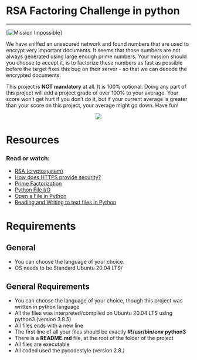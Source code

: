 # RSA Factoring Challenge in python
___
[![Mission Impossible](https://youtu.be/tGSUjuSBt1A)]

We have sniffed an unsecured network and found numbers that are used to encrypt very important documents. It seems that those numbers are not always generated using large enough prime numbers. Your mission should you choose to accept it, is to factorize these numbers as fast as possible before the target fixes this bug on their server - so that we can decode the encrypted documents.

This project is **NOT mandatory** at all. It is 100% optional. Doing any part of this project will add a project grade of over 100% to your average. Your score won’t get hurt if you don’t do it, but if your current average is greater than your score on this project, your average might go down. Have fun!

<p align="center">
<img src="https://www.packetmania.net/en/2022/01/22/Python-Textbook-RSA/finding-prime-en.jpg">
</p>


# Resources
### Read or watch:

- [RSA (cryptosystem)](https://en.wikipedia.org/wiki/RSA_(cryptosystem%29))
- [How does HTTPS provide security?](https://stackoverflow.com/questions/3968095/how-does-https-provide-security)
- [Prime Factorization](https://privacycanada.net/mathematics/prime-factorization/)
- [Python File I/O](https://www.programiz.com/python-programming/file-operation)
- [Open a File in Python](https://pynative.com/python-file-open/)
- [Reading and Writing to text files in Python](https://www.geeksforgeeks.org/reading-writing-text-files-python/)

# Requirements
## General
- You can choose the language of your choice.
- OS needs to be Standard Ubuntu 20.04 LTS/

## General Requirements
* You can choose the language of your choice, though this project was written in python language
* All the files was interpreted/compiled on Ubuntu 20.04 LTS using python3 (version 3.8.5)
* All files ends with a new line
* The first line of all your files should be exactly **#!/usr/bin/env python3**
* There is a **README.md** file, at the root of the folder of the project
* All files are executable
* All coded used the pycodestyle (version 2.8.*)*
